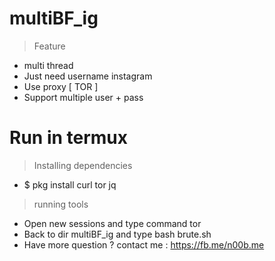 # multiBF_ig
> Feature
+ multi thread
+ Just need username instagram
+ Use proxy [ TOR ]
+ Support multiple user + pass

# Run in termux
> Installing dependencies
+ $ pkg install curl tor jq

> running tools
+ Open new sessions and type command tor
+ Back to dir multiBF_ig and type bash brute.sh
+ Have more question ? contact me : https://fb.me/n00b.me
